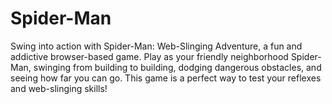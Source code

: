 # Spider-Man
Swing into action with Spider-Man: Web-Slinging Adventure, a fun and addictive browser-based game. Play as your friendly neighborhood Spider-Man, swinging from building to building, dodging dangerous obstacles, and seeing how far you can go. This game is a perfect way to test your reflexes and web-slinging skills!
